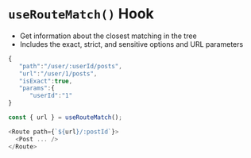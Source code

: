# `useRouteMatch()` Hook

* Get information about the closest matching in the tree
* Includes the exact, strict, and sensitive options and URL parameters

```js
{
   "path":"/user/:userId/posts",
   "url":"/user/1/posts",
   "isExact":true,
   "params":{
      "userId":"1"
}
```
```js
const { url } = useRouteMatch();

<Route path={`${url}/:postId`}>
  <Post ... />
</Route>
```
